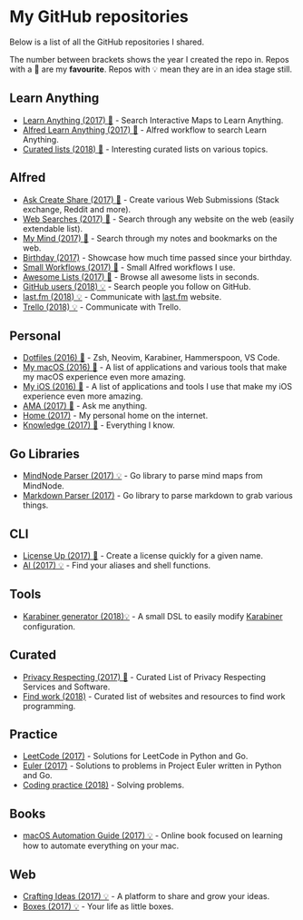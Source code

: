 # My GitHub repositories
Below is a list of all the GitHub repositories I shared.

The number between brackets shows the year I created the repo in. Repos with a 🌟 are my **favourite**. Repos with 💡 mean they are in an idea stage still.

## Learn Anything
- [Learn Anything (2017) 🌟](https://github.com/learn-anything/learn-anything) - Search Interactive Maps to Learn Anything.
- [Alfred Learn Anything (2017) 🌟](https://github.com/nikitavoloboev/alfred-learn-anything) - Alfred workflow to search Learn Anything.
- [Curated lists (2018) 🌟](https://github.com/learn-anything/curated-lists) - Interesting curated lists on various topics.

## Alfred
- [Ask Create Share (2017) 🌟](https://github.com/nikitavoloboev/alfred-ask-create-share) - Create various Web Submissions (Stack exchange, Reddit and more).
- [Web Searches (2017) 🌟](https://github.com/nikitavoloboev/alfred-web-searches) - Search through any website on the web (easily extendable list).
- [My Mind (2017) 🌟](https://github.com/nikitavoloboev/alfred-my-mind) - Search through my notes and bookmarks on the web.
- [Birthday (2017)](https://github.com/nikitavoloboev/alfred-birthday) - Showcase how much time passed since your birthday.
- [Small Workflows (2017) 🌟](https://github.com/nikitavoloboev/small-workflows) - Small Alfred workflows I use.
- [Awesome Lists (2017) 🌟](https://github.com/nikitavoloboev/alfred-awesome-lists) - Browse all awesome lists in seconds.
- [GitHub users (2018) 💡](https://github.com/nikitavoloboev/alfred-github-users) - Search people you follow on GitHub.
- [last.fm (2018) 💡](https://github.com/nikitavoloboev/alfred-lastfm) - Communicate with [last.fm](https://www.last.fm/home) website.
- [Trello (2018) 💡](https://github.com/nikitavoloboev/alfred-trello) - Communicate with Trello.

## Personal
- [Dotfiles (2016) 🌟](https://github.com/nikitavoloboev/dotfiles) - Zsh, Neovim, Karabiner, Hammerspoon, VS Code.
- [My macOS (2016) 🌟](https://github.com/nikitavoloboev/my-mac-os) - A list of applications and various tools that make my macOS experience even more amazing.
- [My iOS (2016) 🌟](https://github.com/nikitavoloboev/my-ios) - A list of applications and tools I use that make my iOS experience even more amazing.
- [AMA (2017) 🌟](https://github.com/nikitavoloboev/ama) - Ask me anything.
- [Home (2017)](https://github.com/nikitavoloboev/nikitavoloboev.github.io) - My personal home on the internet.
- [Knowledge (2017) 🌟](https://github.com/nikitavoloboev/my-knowledge) - Everything I know.

## Go Libraries
- [MindNode Parser (2017) 💡](https://github.com/nikitavoloboev/mindnode-parser) - Go library to parse mind maps from MindNode.
- [Markdown Parser (2017)](https://github.com/nikitavoloboev/markdown-parser) - Go library to parse markdown to grab various things.

## CLI
- [License Up (2017) 🌟](https://github.com/nikitavoloboev/license-up) - Create a license quickly for a given name.
- [Al (2017) 💡](https://github.com/nikitavoloboev/al) - Find your aliases and shell functions.

## Tools
- [Karabiner generator (2018)💡](https://github.com/nikitavoloboev/karabiner-generator) - A small DSL to easily modify [Karabiner](https://github.com/tekezo/Karabiner-Elements) configuration.

## Curated
- [Privacy Respecting (2017) 🌟](https://github.com/nikitavoloboev/privacy-respecting) - Curated List of Privacy Respecting Services and Software.
- [Find work (2018)](https://github.com/nikitavoloboev/find-work) - Curated list of websites and resources to find work programming.

## Practice
- [LeetCode (2017)](https://github.com/nikitavoloboev/leetcode) - Solutions for LeetCode in Python and Go.
- [Euler (2017)](https://github.com/nikitavoloboev/euler) - Solutions to problems in Project Euler written in Python and Go.
- [Coding practice (2018)](https://github.com/nikitavoloboev/coding-practice) - Solving problems.

## Books
- [macOS Automation Guide (2017) 💡](https://github.com/nikitavoloboev/macOS-automation-guide) - Online book focused on learning how to automate everything on your mac.

## Web
- [Crafting Ideas (2017) 💡](https://github.com/nikitavoloboev/crafting-ideas) - A platform to share and grow your ideas.
- [Boxes (2017) 💡](https://github.com/nikitavoloboev/boxes) - Your life as little boxes.